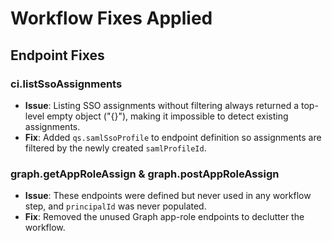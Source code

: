 # Workflow Fixes Applied

## Endpoint Fixes

### ci.listSsoAssignments
- **Issue**: Listing SSO assignments without filtering always returned a top-level empty object ("{}"), making it impossible to detect existing assignments.
- **Fix**: Added `qs.samlSsoProfile` to endpoint definition so assignments are filtered by the newly created `samlProfileId`.

### graph.getAppRoleAssign & graph.postAppRoleAssign
- **Issue**: These endpoints were defined but never used in any workflow step, and `principalId` was never populated.
- **Fix**: Removed the unused Graph app-role endpoints to declutter the workflow.
